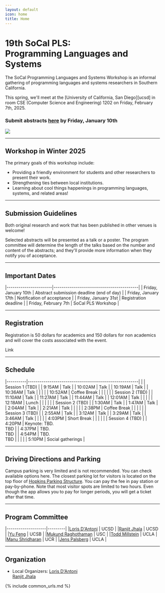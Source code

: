 ```yaml
---
layout: default
icon: home
title: Home
---
```


# 19th SoCal PLS: <br> Programming Languages and Systems

The SoCal Programming Languages and Systems Workshop is an informal gathering of
programming languages and systems researchers in Southern California.

This spring, we'll meet at the [University of California, San Diego][ucsd] in room CSE (Computer Science and Engineering) 1202 on
Friday, February 7th, 2025.


### Submit abstracts [here](https://docs.google.com/forms/d/e/1FAIpQLSf2X31DYMV4r3mbJvN0dsblQHaJ_ljmBfgc8zFcVxRX2XX1bg/viewform?pli=1) by Friday, January 10th ###

<img src="https://www.everydaycalifornia.com/cdn/shop/articles/unnamed_be0d7cf0-c8fc-4196-b3f3-2f8cc523de71.jpg?v=1664907751&width=1400">

---

## Workshop in Winter 2025

The primary goals of this workshop include:

* Providing a friendly environment for students and other researchers to present
  their work.
* Strengthening ties between local institutions.
* Learning about cool things happenings in programming languages, systems, and related areas!

---

## Submission Guidelines

Both original research and work that has been published in other venues is welcome!

Selected abstracts will be presented as a talk or a poster. The program
committee will determine the length of the talks based on the number and content
of the abstracts; and they'll provide more information when they notify you of
acceptance.

---

## Important Dates

|-----------------------|-------------------------------------------|
| Friday, January 10th  | Abstract submission deadline (end of day) |
| Friday, January 17th  | Notification of acceptance                |
| Friday, January 31st  | Registration deadline                     |
| Friday, February 7th  | SoCal PLS Workshop                        |

---

## Registration

Registration is 50 dollars for academics and 150 dollars for non academics and will cover the costs associated with the event.

Link

---


## Schedule

|----------|--------------------------------------------------------|
|          | Session 1 (TBD)               |
| 9:15AM   | Talk |
| 10:02AM  | Talk |
| 10:19AM  | Talk |
| 10:36AM  | Talk |
|          |                                                        |
| 10:52AM  | Coffee Break |
|          |                                                        |
|          | Session 2 (TBD)               |
| 11:10AM  | Talk |
| 11:27AM  | Talk |
| 11:44AM  | Talk |
| 12:01AM  | Talk |
|          |                                                        |
| 12:18AM  | Lunch                                                  |
|          |                                                        |
|          | Session 2 (TBD)                                   |
| 1:30AM  | Talk |
| 1:47AM  | Talk |
| 2:04AM  | Talk |
| 2:21AM  | Talk |
|          |                                                        |
| 2:38PM   | Coffee Break                                           |
|          |                                                        |
|          | Session 3 (TBD)                              |
| 2:55AM   | Talk |
| 3:12AM   | Talk |
| 3:29AM   | Talk |
| 3:46AM   | Talk |
|          |                                                        |
| 4:03PM   | Short Break                                           |
|          |                                                        |
|          | Session 4 (TBD)                              |
| 4:20PM   | Keynote: TBD. <br> TBD  |
| 4:37PM   | TBD. <br> TBD  |
| 4:54PM   | TBD. <br> TBD  |
|          |                                     |
| 5:10PM   |  Social gatherings                  |


---

## Driving Directions and Parking

Campus parking is very limited and is not recommended. You can check available options here. The closest parking lot for visitors is located on the top floor of [Hopkins Parking Structure](https://www.google.com/maps/place/Hopkins+Parking/@32.8837791,-117.2419775,17z/data=!3m1!4b1!4m6!3m5!1s0x80dc06c1e6156103:0xc6690b999c002d97!8m2!3d32.8837791!4d-117.2394026!16s%2Fg%2F1jky0r__3?entry=tts). You can pay the fee in pay station or pay-by-phone. Note that most visitor spots are limited to two hours. Even though the app allows you to pay for longer periods, you will get a ticket after that time.



---

## Program Committee

|--------------------|---------|
|[Loris D'Antoni](https://cseweb.ucsd.edu/~ldantoni/)               | UCSD     |
|[Ranjit Jhala](https://ranjitjhala.github.io/) | UCSD  |
|[Yu Feng](https://fredfeng.github.io/) | UCSB  |
|[Mukund Raghothaman](https://r-mukund.github.io/) | USC |
|[Todd Millstein](http://web.cs.ucla.edu/~todd/) | UCLA  |
|[Manu Shridharan](https://manu.sridharan.net/) | UCR  |
|[Jens Palsberg](https://web.cs.ucla.edu/~palsberg/) | UCLA  |

---


## Organization

<!--* Mailing List: socal@lists.ucla.edu
  [(subscribe)](http://lists.ucla.edu/cgi-bin/mailman/listinfo/socal)
  -->  
* Local Organizers:
  [Loris D'Antoni](https://cseweb.ucsd.edu/~ldantoni/)  
[Ranjit Jhala](https://ranjitjhala.github.io/)  

{% include common_urls.md %}
